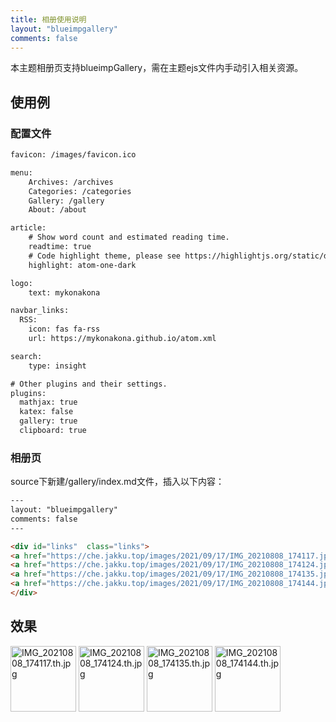 ```yaml
---
title: 相册使用说明
layout: "blueimpgallery"
comments: false
---
```


本主题相册页支持blueimpGallery，需在主题ejs文件内手动引入相关资源。

## 使用例

### 配置文件

```html
favicon: /images/favicon.ico

menu:
    Archives: /archives
    Categories: /categories
    Gallery: /gallery
    About: /about

article:
    # Show word count and estimated reading time.
    readtime: true
    # Code highlight theme, please see https://highlightjs.org/static/demo/
    highlight: atom-one-dark    

logo:
    text: mykonakona

navbar_links:
  RSS:
    icon: fas fa-rss
    url: https://mykonakona.github.io/atom.xml

search:
    type: insight

# Other plugins and their settings.
plugins:
  mathjax: true
  katex: false
  gallery: true
  clipboard: true
```

### 相册页

source下新建/gallery/index.md文件，插入以下内容：

```html
---
layout: "blueimpgallery"
comments: false
---

<div id="links"  class="links">
<a href="https://che.jakku.top/images/2021/09/17/IMG_20210808_174117.jpg"><img loading="lazy" width="105" height="105" src="https://che.jakku.top/images/2021/09/17/IMG_20210808_174117.th.jpg" alt="IMG_20210808_174117.th.jpg" border="0"></a>
<a href="https://che.jakku.top/images/2021/09/17/IMG_20210808_174124.jpg"><img loading="lazy" width="105" height="105" src="https://che.jakku.top/images/2021/09/17/IMG_20210808_174124.th.jpg" alt="IMG_20210808_174124.th.jpg" border="0"></a>
<a href="https://che.jakku.top/images/2021/09/17/IMG_20210808_174135.jpg"><img loading="lazy" width="105" height="105" src="https://che.jakku.top/images/2021/09/17/IMG_20210808_174135.th.jpg" alt="IMG_20210808_174135.th.jpg" border="0"></a>
<a href="https://che.jakku.top/images/2021/09/17/IMG_20210808_174144.jpg"><img loading="lazy" width="105" height="105" src="https://che.jakku.top/images/2021/09/17/IMG_20210808_174144.th.jpg" alt="IMG_20210808_174144.th.jpg" border="0"></a>
</div>
```

## 效果

<div id="links"  class="links">
<a href="https://che.jakku.top/images/2021/09/17/IMG_20210808_174117.jpg"><img loading="lazy" width="105" height="105" src="https://che.jakku.top/images/2021/09/17/IMG_20210808_174117.th.jpg" alt="IMG_20210808_174117.th.jpg" border="0"></a>
<a href="https://che.jakku.top/images/2021/09/17/IMG_20210808_174124.jpg"><img loading="lazy" width="105" height="105" src="https://che.jakku.top/images/2021/09/17/IMG_20210808_174124.th.jpg" alt="IMG_20210808_174124.th.jpg" border="0"></a>
<a href="https://che.jakku.top/images/2021/09/17/IMG_20210808_174135.jpg"><img loading="lazy" width="105" height="105" src="https://che.jakku.top/images/2021/09/17/IMG_20210808_174135.th.jpg" alt="IMG_20210808_174135.th.jpg" border="0"></a>
<a href="https://che.jakku.top/images/2021/09/17/IMG_20210808_174144.jpg"><img loading="lazy" width="105" height="105" src="https://che.jakku.top/images/2021/09/17/IMG_20210808_174144.th.jpg" alt="IMG_20210808_174144.th.jpg" border="0"></a>
</div>